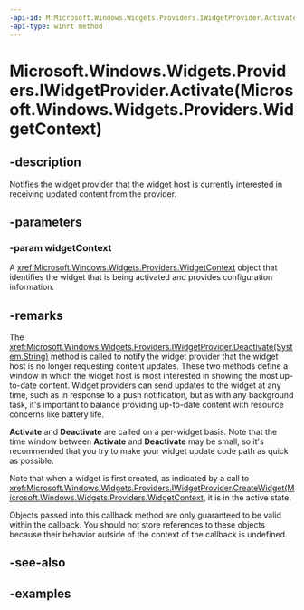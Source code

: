 ```yaml
---
-api-id: M:Microsoft.Windows.Widgets.Providers.IWidgetProvider.Activate(Microsoft.Windows.Widgets.Providers.WidgetContext)
-api-type: winrt method
---
```


# Microsoft.Windows.Widgets.Providers.IWidgetProvider.Activate(Microsoft.Windows.Widgets.Providers.WidgetContext)

<!--
public void Activate (Microsoft.Windows.Widgets.Providers.WidgetContext widgetContext);
-->


## -description

Notifies the widget provider that the widget host is currently interested in receiving updated content from the provider.

## -parameters

### -param widgetContext

A <xref:Microsoft.Windows.Widgets.Providers.WidgetContext> object that identifies the widget that is being activated and provides configuration information.

## -remarks

The <xref:Microsoft.Windows.Widgets.Providers.IWidgetProvider.Deactivate(System.String)> method is called to notify the widget provider that the widget host is no longer requesting content updates. These two methods define a window in which the widget host is most interested in showing the most up-to-date content. Widget providers can send updates to the widget at any time, such as in response to a push notification, but as with any background task, it's important to balance providing up-to-date content with resource concerns like battery life. 

**Activate** and **Deactivate** are called on a per-widget basis. Note that the time window between **Activate** and **Deactivate** may be small, so it's recommended that you try to make your widget update code path as quick as possible.

Note that when a widget is first created, as indicated by a call to <xref:Microsoft.Windows.Widgets.Providers.IWidgetProvider.CreateWidget(Microsoft.Windows.Widgets.Providers.WidgetContext>, it is in the active state.

Objects passed into this callback method are only guaranteed to be valid within the callback. You should not store references to these objects because their behavior outside of the context of the callback is undefined.

## -see-also

## -examples


